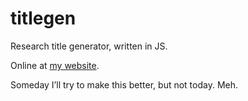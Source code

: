 # titlegen
Research title generator, written in JS.

Online at [my website](http://cjquines.com/titlegen.html).

Someday I’ll try to make this better, but not today. Meh.
